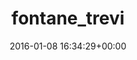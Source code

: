 ---
title:		"fontane_trevi"
type:		"photos"
mediatype:		"upload"
description:		"TBC"
date:		"2016-01-08 16:34:29+00:00"
album:		"city"
filename:		"fontane-trevi.md"
series:		""
cl_public_id:		"city/fontane_trevi"
cl_version:		1497000306
format:		"tiff"
bytes:		7479208
width:		2158
height:		1440
colours:
- "#8B6F5D"
- "#BE9C84"
- "#3C2A20"
- "#150802"
- "#D1BAA7"
- "#7C694F"
- "#3F3422"
- "#8C7A6E"
exposure_mode:		"Auto"
program:		"Aperture-priority AE"
aperture:		"5.6"
focal_length:		"45.0 mm"
iso:		"320"
shutter_speed:		"1/250"
metering:		"Multi-segment"
flash:		"Off, Did not fire"
white_balance:		"Custom"
colour_temp:		"6800"
has_crop:		"false"
orientation:		"Horizontal (normal)"
camera_model:		"NIKON D800"
lens_info:		"24-70mm f/2.8"
artist:		"No artist info"
x_resolution:		"300"
y_resolution:		"300"
---